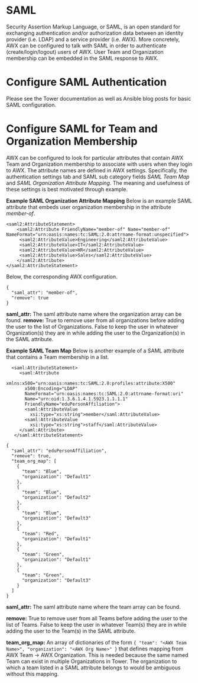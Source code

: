 # SAML
Security Assertion Markup Language, or SAML, is an open standard for exchanging authentication and/or authorization data between an identity provider (i.e. LDAP) and a service provider (i.e. AWX). More concretely, AWX can be configured to talk with SAML in order to authenticate (create/login/logout) users of AWX. User Team and Organization membership can be embedded in the SAML response to AWX. 

# Configure SAML Authentication
Please see the Tower documentation as well as Ansible blog posts for basic SAML configuration.

# Configure SAML for Team and Organization Membership
AWX can be configured to look for particular attributes that contain AWX Team and Organization membership to associate with users when they login to AWX. The attribute names are defined in AWX settings. Specifically, the authentication settings tab and SAML sub category fields *SAML Team Map* and *SAML Organization Attribute Mapping*. The meaning and usefulness of these settings is best motivated through example.

**Example SAML Organization Attribute Mapping**
Below is an example SAML attribute that embeds user organization membership in the attribute *member-of*.
```
<saml2:AttributeStatement> 
    <saml2:Attribute FriendlyName="member-of" Name="member-of" NameFormat="urn:oasis:names:tc:SAML:2.0:attrname-format:unspecified">
   	 <saml2:AttributeValue>Engineering</saml2:AttributeValue>
   	 <saml2:AttributeValue>IT</saml2:AttributeValue>
   	 <saml2:AttributeValue>HR</saml2:AttributeValue>
   	 <saml2:AttributeValue>Sales</saml2:AttributeValue>
    </saml2:Attribute>
</saml2:AttributeStatement> 
```
Below, the corresponding AWX configuration.
```
{
  "saml_attr": "member-of",
  "remove": true
}
```
**saml_attr:** The saml attribute name where the organization array can be found.
**remove:** True to remove user from all organizations before adding the user to the list of Organizations. False to keep the user in whatever Organization(s) they are in while adding the user to the Organization(s) in the SAML attribute.

**Example SAML Team Map**
Below is another example of a SAML attribute that contains a Team membership in a list.
```
  <saml:AttributeStatement>
     <saml:Attribute
       xmlns:x500="urn:oasis:names:tc:SAML:2.0:profiles:attribute:X500"
       x500:Encoding="LDAP"
       NameFormat="urn:oasis:names:tc:SAML:2.0:attrname-format:uri"
       Name="urn:oid:1.3.6.1.4.1.5923.1.1.1.1"
       FriendlyName="eduPersonAffiliation">
       <saml:AttributeValue
         xsi:type="xs:string">member</saml:AttributeValue>
       <saml:AttributeValue
         xsi:type="xs:string">staff</saml:AttributeValue>
     </saml:Attribute>
   </saml:AttributeStatement>
```

```
{
  "saml_attr": "eduPersonAffiliation",
  "remove": true,
  "team_org_map": [
    {
      "team": "Blue",
      "organization": "Default1"
    },
    {
      "team": "Blue",
      "organization": "Default2"
    },
    {
      "team": "Blue",
      "organization": "Default3"
    },
    {
      "team": "Red",
      "organization": "Default1"
    },
    {
      "team": "Green",
      "organization": "Default1"
    },
    {
      "team": "Green",
      "organization": "Default3"
    }
  ]
}
```
**saml_attr:** The saml attribute name where the team array can be found.

**remove:** True to remove user from all Teams before adding the user to the list of Teams. False to keep the user in whatever Team(s) they are in while adding the user to the Team(s) in the SAML attribute.

**team_org_map:** An array of dictionaries of the form `{ "team": "<AWX Team Name>", "organization": "<AWX Org Name>" }` that defines mapping from AWX Team -> AWX Organization. This is needed because the same named Team can exist in multiple Organizations in Tower. The organization to which a team listed in a SAML attribute belongs to would be ambiguous without this mapping.

